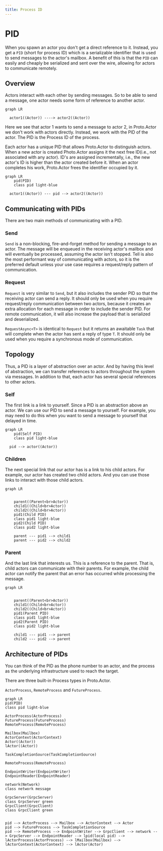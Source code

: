 ```yaml
---
title: Process ID
---
```


# PID

When you spawn an actor you don't get a direct reference to it. Instead, you get a `PID` (short for process ID) which is a serializable identifier that is used to send messages to the actor's mailbox. A benefit of this is that the `PID` can easily and cheaply be serialized and sent over the wire, allowing for actors to communicate remotely.

## Overview

Actors interact with each other by sending messages. So to be able to send a message, one actor needs some form of reference to another actor.

```mermaid
graph LR

  actor1((Actor)) ----> actor2((Actor))

```

Here we see that actor 1 wants to send a message to actor 2, in Proto.Actor we don't work with actors directly. Instead, we work with the PID of the actor. The PID is the Process ID of the process.

Each actor has a unique PID that allows Proto.Actor to distinguish actors. When a new actor is created Photo.Actor assigns it the next free ID(i.e., not associated with any actor). ID's are assigned incrementally, i.e., the new actor's ID is higher than the actor created before it. When an actor completes his work, Proto.Actor frees the identifier occupied by it.

```mermaid
graph LR
    pid(PID)
    class pid light-blue

  actor1((Actor)) --- pid --> actor2((Actor))

```

## Communicating with PIDs

There are two main methods of communicating with a PID.

### Send

`Send` is a non-blocking, fire-and-forget method for sending a message to an actor. The message will be enqueued in the receiving actor's mailbox and will eventually be processed, assuming the actor isn't stopped. Tell is also the most performant way of communicating with actors, so it is the preferred default unless your use case requires a request/reply pattern of communication.

### Request

`Request` is very similar to `Send`, but it also includes the sender PID so that the receiving actor can send a reply. It should only be used when you require request/reply communication between two actors, because it creates an extra allocation for each message in order to include the sender PID. For remote communication, it will also increase the payload that is serialized and deserialized.

`RequestAsync<T>` is identical to `Request` but it returns an awaitable `Task` that will complete when the actor has sent a reply of type `T`. It should only be used when you require a synchronous mode of communication.

## Topology

Thus, a PID is a layer of abstraction over an actor. And by having this level of abstraction, we can transfer references to actors throughout the system via messages. In addition to that, each actor has several special references to other actors.

### Self

The first link is a link to yourself. Since a PID is an abstraction above an actor. We can use our PID to send a message to yourself. For example, you may need to do this when you want to send a message to yourself that delayed in time.

```mermaid
graph LR
    pid(Self PID)
    class pid light-blue

  pid --> actor((Actor))

```

### Children

The next special link that our actor has is a link to his child actors. For example, our actor has created two child actors. And you can use those links to interact with those child actors.

```mermaid
graph LR


    parent((Parent<br>Actor))
    child1((Child<br>Actor))
    child2((Child<br>Actor))
    pid1(Child PID)
    class pid1 light-blue
    pid2(Child PID)
    class pid2 light-blue

    parent --- pid1 --> child1
    parent --- pid2 --> child2

```

### Parent

And the last link that interests us. This is a reference to the parent. That is, child actors can communicate with their parents. For example, the child actor can notify the parent that an error has occurred while processing the message.

```mermaid
graph LR


    parent((Parent<br>Actor))
    child1((Child<br>Actor))
    child2((Child<br>Actor))
    pid1(Parent PID)
    class pid1 light-blue
    pid2(Parent PID)
    class pid2 light-blue

    child1 --- pid1 --> parent
    child2 --- pid2 --> parent

```

## Architecture of PIDs

You can think of the PID as the phone number to an actor, and the process as the underlying infrastructure used to reach the target.

There are three built-in Process types in Proto.Actor.

`ActorProcess`, `RemoteProcess` and `FutureProcess`.

```mermaid
graph LR
pid(PID)
class pid light-blue

ActorProcess(ActorProcess)
FutureProcess(FutureProcess)
RemoteProcess(RemoteProcess)

Mailbox(Mailbox)
ActorContext(ActorContext)
Actor((Actor))
lActor((Actor))

TaskCompletionSource(TaskCompletionSource)

RemoteProcess(RemoteProcess)

EndpointWriter(EndpointWriter)
EndpointReader(EndpointReader)

network(Network)
class network message

GrpcServer(GrpcServer)
class GrpcServer green
GrpcClient(GrpcClient)
class GrpcClient green


pid --> ActorProcess --> Mailbox --> ActorContext --> Actor
pid --> FutureProcess --> TaskCompletionSource
pid --> RemoteProcess --> EndpointWriter --> GrpcClient --> network --> GrpcServer --> EndpointReader --> lpid(local pid) --> lActorProcess(ActorProcess) --> lMailbox(Mailbox) --> lActorContext(ActorContext) --> lActor(Actor)
```
